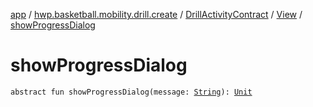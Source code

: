 [app](../../../index.md) / [hwp.basketball.mobility.drill.create](../../index.md) / [DrillActivityContract](../index.md) / [View](index.md) / [showProgressDialog](.)

# showProgressDialog

`abstract fun showProgressDialog(message: `[`String`](https://kotlinlang.org/api/latest/jvm/stdlib/kotlin/-string/index.html)`): `[`Unit`](https://kotlinlang.org/api/latest/jvm/stdlib/kotlin/-unit/index.html)